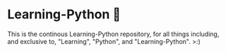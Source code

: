 # Learning-Python :pencil:

This is the continous Learning-Python repository, for all things including, and exclusive to, "Learning", "Python", and "Learning-Python". >:)
